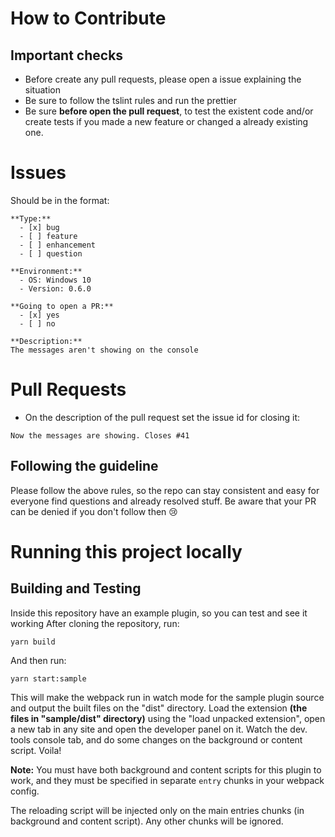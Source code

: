 # How to Contribute

## Important checks
  - Before create any pull requests, please open a issue explaining the situation
  - Be sure to follow the tslint rules and run the prettier
  - Be sure **before open the pull request**, to test the existent code and/or create tests if you made a new feature or
changed a already existing one.

# Issues
Should be in the format:

```text
**Type:**
  - [x] bug  
  - [ ] feature
  - [ ] enhancement
  - [ ] question
 
**Environment:**
  - OS: Windows 10
  - Version: 0.6.0 
 
**Going to open a PR:**
  - [x] yes
  - [ ] no
 
**Description:**  
The messages aren't showing on the console
```

# Pull Requests
- On the description of the pull request set the issue id for closing it:
```text
Now the messages are showing. Closes #41
```

## Following the guideline
Please follow the above rules, so the repo can stay consistent and easy for everyone find questions and
already resolved stuff. Be aware that your PR can be denied if you don't follow then :cry:

# Running this project locally

## Building and Testing
Inside this repository have an example plugin, so you can test and see it working
After cloning the repository, run:  
```
yarn build
```

 And then run:  
 ```
 yarn start:sample
 ```
 
 This will make the webpack run in watch mode for the sample plugin source and output the built files on the "dist"
 directory.
 Load the extension **(the files in "sample/dist" directory)** using the "load unpacked extension", open a 
 new tab in any site and open the developer panel on it. Watch the dev. tools console tab, and do some changes on 
 the background or content script. Voila!

**Note:**
You must have both background and content scripts for this plugin to work, and they must be specified in separate `entry` chunks
in your webpack config.

The reloading script will be injected only on the main entries chunks (in background and content script). Any other
chunks will be ignored.